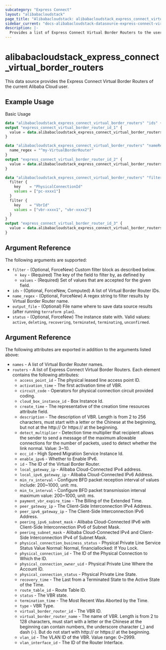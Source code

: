 ```yaml
---
subcategory: "Express Connect"
layout: "alibabacloudstack"
page_title: "Alibabacloudstack: alibabacloudstack_express_connect_virtual_border_routers"
sidebar_current: "docs-alibabacloudstack-datasource-express-connect-virtual-border-routers"
description: |-
  Provides a list of Express Connect Virtual Border Routers to the user.
---
```


# alibabacloudstack\_express\_connect\_virtual\_border\_routers

This data source provides the Express Connect Virtual Border Routers of the current Alibaba Cloud user.

## Example Usage

Basic Usage

```terraform
data "alibabacloudstack_express_connect_virtual_border_routers" "ids" {}
output "express_connect_virtual_border_router_id_1" {
  value = data.alibabacloudstack_express_connect_virtual_border_routers.ids.routers.0.id
}

data "alibabacloudstack_express_connect_virtual_border_routers" "nameRegex" {
  name_regex = "^my-VirtualBorderRouter"
}
output "express_connect_virtual_border_router_id_2" {
  value = data.alibabacloudstack_express_connect_virtual_border_routers.nameRegex.routers.0.id
}

data "alibabacloudstack_express_connect_virtual_border_routers" "filter" {
  filter {
    key    = "PhysicalConnectionId"
    values = ["pc-xxxx1"]
  }
  filter {
    key    = "VbrId"
    values = ["vbr-xxxx1", "vbr-xxxx2"]
  }
}
output "express_connect_virtual_border_router_id_3" {
  value = data.alibabacloudstack_express_connect_virtual_border_routers.filter.routers.0.id
}

```

## Argument Reference

The following arguments are supported:

* `filter` - (Optional, ForceNew) Custom filter block as described below.
  * `key` - (Required) The key of the field to filter by, as defined by
  * `values` - (Required) Set of values that are accepted for the given field.
* `ids` - (Optional, ForceNew, Computed)  A list of Virtual Border Router IDs.
* `name_regex` - (Optional, ForceNew) A regex string to filter results by Virtual Border Router name.
* `output_file` - (Optional) File name where to save data source results (after running `terraform plan`).
* `status` - (Optional, ForceNew) The instance state with. Valid values: `active`, `deleting`, `recovering`, `terminated`, `terminating`, `unconfirmed`.

## Argument Reference

The following attributes are exported in addition to the arguments listed above:

* `names` - A list of Virtual Border Router names.
* `routers` - A list of Express Connect Virtual Border Routers. Each element contains the following attributes:
  * `access_point_id` - The physical leased line access point ID.
  * `activation_time` - The first activation time of VBR.
  * `circuit_code` - Operators for physical connection circuit provided coding.
  * `cloud_box_instance_id` - Box Instance Id.
  * `create_time` - The representative of the creation time resources attribute field.
  * `description` - The description of VBR. Length is from 2 to 256 characters, must start with a letter or the Chinese at the beginning, but not at the http:// Or https:// at the beginning.
  * `detect_multiplier` - Detection time multiplier that recipient allows the sender to send a message of the maximum allowable connections for the number of packets, used to detect whether the link normal. Value: 3~10.
  * `ecc_id` - High Speed Migration Service Instance Id.
  * `enable_ipv6` - Whether to Enable IPv6.
  * `id` - The ID of the Virtual Border Router.
  * `local_gateway_ip` - Alibaba Cloud-Connected IPv4 address.
  * `local_ipv6_gateway_ip` - Alibaba Cloud-Connected IPv6 Address.
  * `min_rx_interval` - Configure BFD packet reception interval of values include: 200~1000, unit: ms.
  * `min_tx_interval` - Configure BFD packet transmission interval maximum value: 200~1000, unit: ms.
  * `payment_vbr_expire_time` - The Billing of the Extended Time.
  * `peer_gateway_ip` - The Client-Side Interconnection IPv4 Address.
  * `peer_ipv6_gateway_ip` - The Client-Side Interconnection IPv6 Address.
  * `peering_ipv6_subnet_mask` - Alibaba Cloud-Connected IPv6 with Client-Side Interconnection IPv6 of Subnet Mask.
  * `peering_subnet_mask` - Alibaba Cloud-Connected IPv4 and Client-Side Interconnection IPv4 of Subnet Mask.
  * `physical_connection_business_status` - Physical Private Line Service Status Value Normal: Normal, financiallocked: If You Lock.
  * `physical_connection_id` - The ID of the Physical Connection to Which the ID.
  * `physical_connection_owner_uid` - Physical Private Line Where the Account ID.
  * `physical_connection_status` - Physical Private Line State.
  * `recovery_time` - The Last from a Terminated State to the Active State of the Time.
  * `route_table_id` - Route Table ID.
  * `status` - The VBR state.
  * `termination_time` - The Most Recent Was Aborted by the Time.
  * `type` - VBR Type.
  * `virtual_border_router_id` - The VBR ID.
  * `virtual_border_router_name` - The name of VBR. Length is from 2 to 128 characters, must start with a letter or the Chinese at the beginning can contain numbers, the underscore character (_) and dash (-). But do not start with http:// or https:// at the beginning.
  * `vlan_id` - The VLAN ID of the VBR. Value range: 0~2999.
  * `vlan_interface_id` - The ID of the Router Interface.
